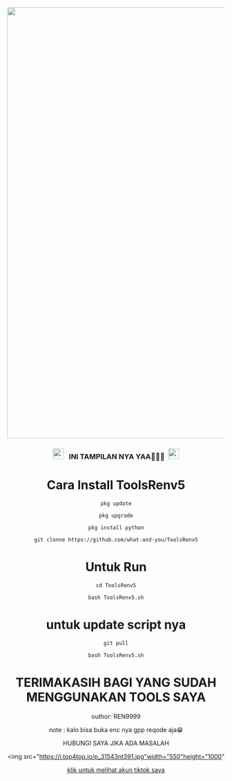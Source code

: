 </head>
<body><center><br>
<body oncontextmenu='return false;' onkeydown='return false;' onmousedown='return false;'>
<div id='font' align="center">
<div id=''>
<br>
<img src="https://d.top4top.io/p_314294qwi6.jpg"width="550"height="1000">

</i></b></h3>
<h3 align="center">
  <img src="https://emoji.discord.st/emojis/768b108d-274f-4f44-a634-8477b16efce7.gif" width="25">
  &nbsp; INI TAMPILAN NYA YAA🗿🗿🗿&nbsp;
  <img src="https://emoji.discord.st/emojis/768b108d-274f-4f44-a634-8477b16efce7.gif" width="25">


# Cara Install ToolsRenv5
```
pkg update
```
```
pkg upgrade
```
```
pkg install python
```
```
git clonne https://github.com/what-and-you/ToolsRenv5
```
# Untuk Run
```
cd ToolsRenv5
```
```
bash ToolsRenv5.sh
```

# untuk update script nya
```
git pull
```
```
bash ToolsRenv5.sh
```

# TERIMAKASIH BAGI YANG SUDAH MENGGUNAKAN TOOLS SAYA

outhor: REN9999

note  : kalo bisa buka enc nya gpp reqode aja😁

HUBUNGI SAYA JIKA ADA MASALAH

<img src="https://i.top4top.io/p_31543nt391.jpg"width="550"height="1000"

<a href="https://www.tiktok.com/@sistem9999">klik untuk melihat akun tiktok saya</a>
